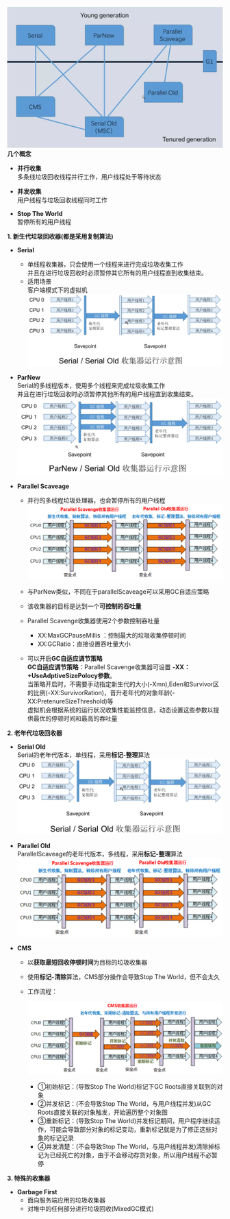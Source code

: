 ![alt 属性文本](p/img_5.png)     
**几个概念**
* **并行收集**   
  多条线垃圾回收线程并行工作，用户线程处于等待状态   
* **并发收集**  
  用户线程与垃圾回收线程同时工作   
  
* **Stop The World**  
  暂停所有的用户线程

**1. 新生代垃圾回收器(都是采用复制算法)** 
* **Serial**   
  * 单线程收集器，只会使用一个线程来进行完成垃圾收集工作   
   并且在进行垃圾回收时必须暂停其它所有的用户线程直到收集结束。  
  * 适用场景  
    客户端模式下的虚拟机  
  ![alt 属性文本](p/img_7.png)  


* **ParNew**   
  Serial的多线程版本，使用多个线程来完成垃圾收集工作   
  并且在进行垃圾回收时必须暂停其他所有的用户线程直到收集结束。  
  ![alt 属性文本](p/img_6.png)


* **Parallel Scaveage**      
  * 并行的多线程垃圾处理器，也会暂停所有的用户线程
    ![alt 属性文本](p/img_8.png)
  * 与ParNew类似，不同在于parallelScaveage可以采用GC自适应策略     
  * 该收集器的目标是达到一个**可控制的吞吐量**
  * Parallel Scavenge收集器使用2个参数控制吞吐量
    * XX:MaxGCPauseMillis ：控制最大的垃圾收集停顿时间
    * XX:GCRatio：直接设置吞吐量大小
     
  * 可以开启**GC自适应调节策略**   
  **GC自适应调节策略**：Parallel Scavenge收集器可设置 **-XX：+UseAdptiveSizePolocy参数**。  
    当策略开启时，不需要手动指定新生代的大小(-Xmn),Eden和Survivor区的比例(-XX:SurvivorRation)，晋升老年代的对象年龄(-XX:PretenureSizeThreshold)等   
    虚拟机会根据系统的运行状况收集性能监控信息，动态设置这些参数以提供最优的停顿时间和最高的吞吐量

**2. 老年代垃圾回收器**
* **Serial Old**   
  Serial的老年代版本，单线程，采用**标记-整理**算法  
  ![alt 属性文本](p/img_7.png)  
  

* **Parallel Old**    
  ParallelScaveage的老年代版本，多线程，采用**标记-整理**算法
  ![alt 属性文本](p/img_8.png)

* **CMS**   
  * 以**获取最短回收停顿时间**为目标的垃圾收集器   
  * 使用**标记-清除**算法，CMS部分操作会导致Stop The World，但不会太久  
  * 工作流程：
    
    ![alt 属性文本](p/img_9.png)
     * ①初始标记：(导致Stop The World)标记下GC Roots直接关联到的对象  
     * ②并发标记：(不会导致Stop The World，与用户线程并发)从GC Roots直接关联的对象触发，开始遍历整个对象图  
     * ③重新标记：(导致Stop The World)并发标记期间，用户程序继续运作，可能会导致部分对象的标记变动，重新标记就是为了修正这些对象的标记记录
     * ④并发清楚：(不会导致Stop The World，与用户线程并发)清除掉标记为已经死亡的对象，由于不会移动存货对象，所以用户线程不必暂停


**3. 特殊的收集器**   
* **Garbage First**   
  * 面向服务端应用的垃圾收集器   
  * 对堆中的任何部分进行垃圾回收(MixedGC模式)
